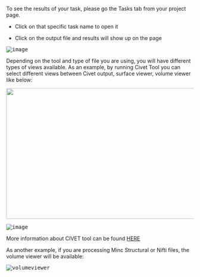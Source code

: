 To see the results of your task, please go the Tasks tab from your project page.
* Click on that specific task name to open it

* Click on the output file and results will show up on the page

<kbd>![image](https://user-images.githubusercontent.com/115739667/223525572-bab49dda-5d36-4b8e-80d4-33003fa2c9ed.png)</kbd>

Depending on the tool and type of file you are using, you will have different types of views available.
As an example, by running Civet Tool you can select different views between Civet output, surface viewer, volume viewer like below:

<kbd><img src ="https://user-images.githubusercontent.com/115739667/226629426-13798959-9e89-4ba5-9782-c92fcf8316bc.png" width="600" height="350"></kbd>

<kbd>![image](https://user-images.githubusercontent.com/115739667/231256667-d72130a0-373d-43d4-8f8f-db24eecf6d8b.png)</kbd>

More information about CIVET tool can be found [HERE](https://www.bic.mni.mcgill.ca/ServicesSoftware/BasicUsageOfCIVET#ViewingOutputs) 

As another example, if you are processing Minc Structural or Nifti files, the volume viewer will be available:

<kbd>![volumeviewer](https://user-images.githubusercontent.com/115739667/231241150-fb8828f6-4856-4f02-83b4-4f777af31c41.png)</kbd>









